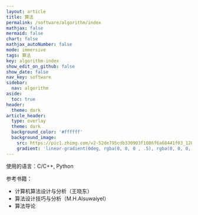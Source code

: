 ```yaml
---
layout: article
title: 算法
permalink: /software/algorithm/index
mathjax: false
mermaid: false
chart: false
mathjax_autoNumber: false
mode: immersive
tags: 算法
key: algorithm-index
show_edit_on_github: false
show_date: false
nav_key: software
sidebar:
  nav: algorithm
aside:
  toc: true
header:
  theme: dark
article_header:
  type: overlay
  theme: dark
  background_color: '#ffffff'
  background_image:
    src: https://pic1.zhimg.com/v2-52de795cdb330903f1086f6a68441f03_1200x500.jpg
    gradient: 'linear-gradient(0deg, rgba(0, 0, 0 , .5), rgba(0, 0, 0, .5))'
---
```


<!--more-->

使用的语言：C/C++, Python

参考书籍：
* 计算机算法设计与分析（王晓东）
* 算法设计技巧与分析（M.H.Alsuwaiyel）
* 算法导论